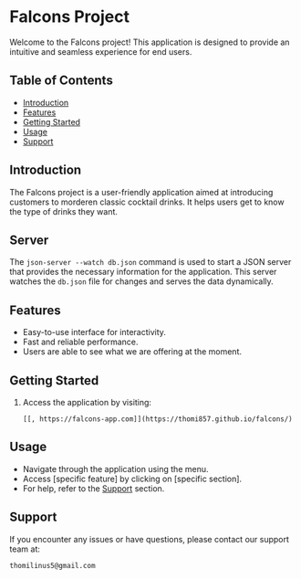 # Falcons Project

Welcome to the Falcons project! This application is designed to provide an intuitive and seamless experience for end users.

## Table of Contents
- [Introduction](#introduction)
- [Features](#features)
- [Getting Started](#getting-started)
- [Usage](#usage)
- [Support](#support)

## Introduction
The Falcons project is a user-friendly application aimed at introducing customers to morderen classic cocktail drinks. It helps users get to know the type of drinks they want.

## Server

The `json-server --watch db.json` command is used to start a JSON server that provides the necessary information for the application. This server watches the `db.json` file for changes and serves the data dynamically.


## Features
- Easy-to-use interface for interactivity.
- Fast and reliable performance.
- Users are able to see what we are offering at the moment.

## Getting Started
1. Access the application by visiting:
    ```
   [[, https://falcons-app.com]](https://thomi857.github.io/falcons/)
    ```


## Usage
- Navigate through the application using the menu.
- Access [specific feature] by clicking on [specific section].
- For help, refer to the [Support](#thomilinus5@gmail.com) section.

## Support
If you encounter any issues or have questions, please contact our support team at:
```
thomilinus5@gmail.com
```
